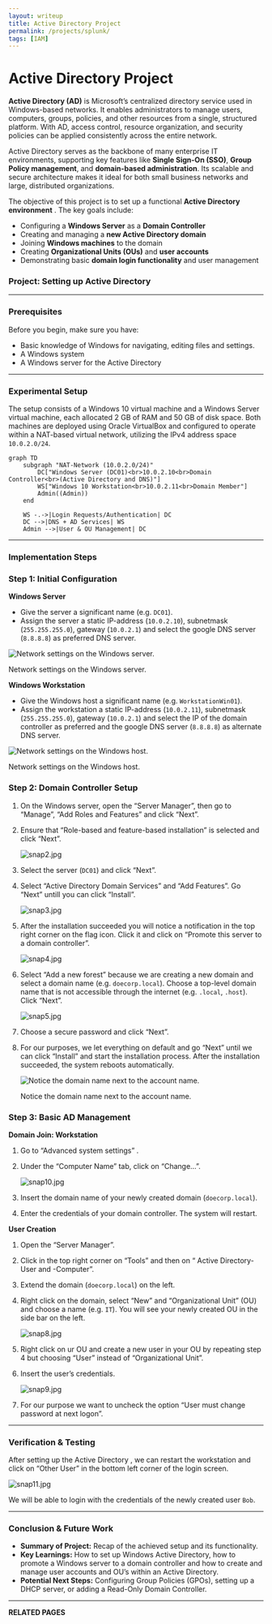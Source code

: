 ```yaml
---
layout: writeup
title: Active Directory Project
permalink: /projects/splunk/
tags: [IAM]
---
```


# Active Directory Project

**Active Directory (AD)** is Microsoft’s centralized directory service used in Windows-based networks. It enables administrators to manage users, computers, groups, policies, and other resources from a single, structured platform. With AD, access control, resource organization, and security policies can be applied consistently across the entire network.

Active Directory serves as the backbone of many enterprise IT environments, supporting key features like **Single Sign-On (SSO)**, **Group Policy management**, and **domain-based administration**. Its scalable and secure architecture makes it ideal for both small business networks and large, distributed organizations.

The objective of this project is to set up a functional **Active Directory environment** . The key goals include:

- Configuring a **Windows Server** as a **Domain Controller**
- Creating and managing a **new Active Directory domain**
- Joining **Windows machines** to the domain
- Creating **Organizational Units (OUs)** and **user accounts**
- Demonstrating basic **domain login functionality** and user management

### Project: Setting up Active Directory

---

### Prerequisites

Before you begin, make sure you have:

- Basic knowledge of Windows for navigating, editing files and settings.
- A Windows system
- A Windows server for the Active Directory

---

### Experimental Setup

The setup consists of a Windows 10 virtual machine and a Windows Server virtual machine, each allocated 2 GB of RAM and 50 GB of disk space. Both machines are deployed using Oracle VirtualBox and configured to operate within a 
NAT-based virtual network, utilizing the IPv4 address space `10.0.2.0/24`.

```mermaid
graph TD
    subgraph "NAT-Network (10.0.2.0/24)"
        DC["Windows Server (DC01)<br>10.0.2.10<br>Domain Controller<br>(Active Directory and DNS)"]
        WS["Windows 10 Workstation<br>10.0.2.11<br>Domain Member"]
        Admin((Admin))
    end

    WS -.->|Login Requests/Authentication| DC
    DC -->|DNS + AD Services| WS
    Admin -->|User & OU Management| DC
```

---

### Implementation Steps

### Step 1: Initial Configuration

**Windows Server**

- Give the server a significant name (e.g. `DC01`).
- Assign the server a static IP-address (`10.0.2.10`), subnetmask (`255.255.255.0`), gateway (`10.0.2.1`) and select the google DNS server (`8.8.8.8`) as preferred DNS server.

![Network settings on the Windows server.](snap1.jpg)

Network settings on the Windows server.

**Windows Workstation**

- Give the Windows host a significant name (e.g. `WorkstationWin01`).
- Assign the workstation a static IP-address (`10.0.2.11`), subnetmask (`255.255.255.0`), gateway (`10.0.2.1`) and select the IP of the domain controller as preferred and the google DNS server (`8.8.8.8`) as alternate DNS server.

![Network settings on the Windows host.](snap7.jpg)

Network settings on the Windows host.

### Step 2: Domain Controller Setup

1. On the Windows server, open the “Server Manager”, then go to “Manage”, “Add Roles and Features” and click “Next”.
2. Ensure that “Role-based and feature-based installation” is selected and click “Next”.
    
    ![snap2.jpg](snap2.jpg)
    
3. Select the server (`DC01`) and click “Next”.
4. Select “Active Directory Domain Services” and “Add Features”. Go “Next” untill you can click “Install”. 
    
    ![snap3.jpg](snap3.jpg)
    
5. After the installation succeeded you will notice a notification in the top right corner on the flag icon. Click it and click on “Promote this server to a domain controller”.
    
    ![snap4.jpg](snap4.jpg)
    
6. Select “Add a new forest” because we are creating a new domain and select a domain name (e.g. `doecorp.local`). Choose a top-level domain name that is not accessible through the internet (e.g. `.local`, `.host`). Click “Next”. 
    
    ![snap5.jpg](snap5.jpg)
    
7. Choose a secure password and click “Next”.
8. For our purposes, we let everything on default and go “Next” until we can click “Install” and start the installation process. After the installation succeeded, the system reboots automatically. 
    
    ![Notice the domain name next to the account name.](snap6.jpg)
    
    Notice the domain name next to the account name.
    

### Step 3: Basic AD Management

**Domain Join: Workstation**

1. Go to “Advanced system settings” .
2. Under the “Computer Name” tab, click on “Change…”. 
    
    ![snap10.jpg](snap10.jpg)
    
3. Insert the domain name of your newly created domain (`doecorp.local`). 
4. Enter the credentials of your domain controller. The system will restart. 

**User Creation**

1. Open the “Server Manager”.
2. Click in the top right corner on “Tools” and then on “ Active Directory-User and -Computer”.
3. Extend the domain (`doecorp.local`) on the left.
4. Right click on the domain, select “New” and “Organizational Unit” (OU) and choose a name (e.g. `IT`). You will see your newly created OU in the side bar on the left. 
    
    ![snap8.jpg](snap8.jpg)
    
5. Right click on ur OU and create a new user in your OU by repeating step 4 but choosing “User” instead of “Organizational Unit”.
6. Insert the user’s credentials. 
    
    ![snap9.jpg](snap9.jpg)
    
7. For our purpose we want to uncheck the option “User must change password at next logon”. 

---

### Verification & Testing

After setting up the Active Directory , we can restart the workstation and click on “Other User” in the bottom left corner of the login screen.

![snap11.jpg](snap11.jpg)

We will be able to login with the credentials of the newly created user `Bob`.

---

### Conclusion & Future Work

- **Summary of Project:** Recap of the achieved setup and its functionality.
- **Key Learnings:** How to set up Windows Active Directory, how to promote a Windows server to a domain controller and how to create and manage user accounts and OU’s within an Active Directory.
- **Potential Next Steps:** Configuring Group Policies (GPOs), setting up a DHCP server, or adding a Read-Only Domain Controller.

---

**RELATED PAGES**
